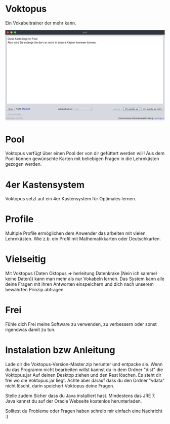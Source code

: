 # Voktopus
Ein Vokabeltrainer der mehr kann. 

![Voktopus](/screen0.png?raw=true "Voktopus 1.0.0.0")

# Pool
Voktopus verfügt über einen Pool der von dir gefüttert werden will!
Aus dem Pool können gewünschte Karten mit beliebigen Fragen in die Lehrnkästen gezogen werden.

# 4er Kastensystem
Voktopus setzt auf ein 4er Kastensystem für Optimales lernen.

# Profile
Multiple Profile ermöglichen dem Anwender das arbeiten mit vielen Lehrnkästen.
Wie z.b. ein Profil mit Mathematikkarten oder Deutschkarten.

# Vielseitig
Mit Voktopus (Daten Oktopus => herleitung Datenkrake [Nein ich sammel keine Daten]) kann man mehr 
als nur Vokabeln lernen. Das System kann alle deine Fragen mit ihren Antworten einspeichern und dich
nach unserem bewährten Prinzip abfragen

# Frei
Fühle dich Frei meine Software zu verwenden, zu verbessern oder sonst irgendwas damit zu tun.

# Instalation bzw Anleitung
Lade dir die Voktopus-Version-Master.zip herunter und entpacke sie.
Wenn du das Programm nicht bearbeiten willst kannst du in dem Ordner "dist" die Voktopus.jar
Auf deinen Desktop ziehen und den Rest löschen.
Es steht dir frei wo die Voktopus.jar liegt. Achte aber darauf dass du den Ordner "vdata" nicht löscht, darin
speichert Voktopus deine Fragen.

Stelle zudem Sicher dass du Java installiert hast. Mindestens das JRE 7.
Java kannst du auf der Oracle Webseite kostenlos herunterladen.

Solltest du Probleme oder Fragen haben schreib mir einfach eine Nachricht :)
